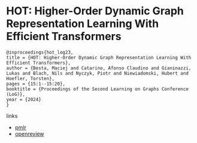 # HOT: Higher-Order Dynamic Graph Representation Learning With Efficient Transformers

```
@inproceedings{hot_log23,
title = {HOT: Higher-Order Dynamic Graph Representation Learning With Efficient Transformers},
author = {Besta, Maciej and Catarino, Afonso Claudino and Gianinazzi, Lukas and Blach, Nils and Nyczyk, Piotr and Niewiadomski, Hubert and Hoefler, Torsten},
pages = {15:1--15:20},
booktitle = {Proceedings of the Second Learning on Graphs Conference (LoG)},
year = {2024}
}
```

links
- [pmlr](https://proceedings.mlr.press/v231/besta24a.html)
- [openreview](https://openreview.net/forum?id=edAX8h5mdA)
